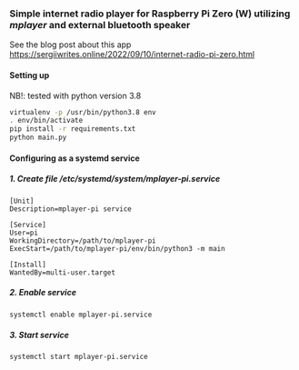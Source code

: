 ### Simple internet radio player for Raspberry Pi Zero (W) utilizing *mplayer* and external bluetooth speaker
See the blog post about this app https://sergiiwrites.online/2022/09/10/internet-radio-pi-zero.html  

#### Setting up
NB!: tested with python version 3.8
```bash 
virtualenv -p /usr/bin/python3.8 env
. env/bin/activate
pip install -r requirements.txt
python main.py 
```
#### Configuring as a systemd service
##### 1. Create file /etc/systemd/system/mplayer-pi.service
```
[Unit]
Description=mplayer-pi service

[Service]
User=pi
WorkingDirectory=/path/to/mplayer-pi
ExecStart=/path/to/mplayer-pi/env/bin/python3 -m main

[Install]
WantedBy=multi-user.target
```
##### 2. Enable service
```bash
systemctl enable mplayer-pi.service
```
##### 3. Start service
```bash
systemctl start mplayer-pi.service
```
